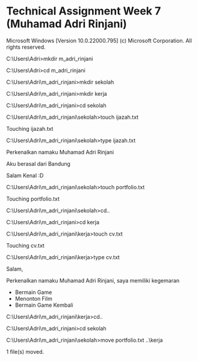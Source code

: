 # Technical Assignment Week 7 (Muhamad Adri Rinjani)

Microsoft Windows [Version 10.0.22000.795]
(c) Microsoft Corporation. All rights reserved.

C:\Users\Adri>mkdir m_adri_rinjani

C:\Users\Adri>cd m_adri_rinjani

C:\Users\Adri\m_adri_rinjani>mkdir sekolah

C:\Users\Adri\m_adri_rinjani>mkdir kerja

C:\Users\Adri\m_adri_rinjani>cd sekolah

C:\Users\Adri\m_adri_rinjani\sekolah>touch ijazah.txt

Touching ijazah.txt

C:\Users\Adri\m_adri_rinjani\sekolah>type ijazah.txt

Perkenalkan namaku Muhamad Adri Rinjani

Aku berasal dari Bandung

Salam Kenal :D

C:\Users\Adri\m_adri_rinjani\sekolah>touch portfolio.txt

Touching portfolio.txt

C:\Users\Adri\m_adri_rinjani\sekolah>cd..

C:\Users\Adri\m_adri_rinjani>cd kerja

C:\Users\Adri\m_adri_rinjani\kerja>touch cv.txt

Touching cv.txt

C:\Users\Adri\m_adri_rinjani\kerja>type cv.txt

Salam,

Perkenalkan namaku Muhamad Adri Rinjani, saya memiliki kegemaran
- Bermain Game
- Menonton Film
- Bermain Game Kembali

C:\Users\Adri\m_adri_rinjani\kerja>cd..

C:\Users\Adri\m_adri_rinjani>cd sekolah

C:\Users\Adri\m_adri_rinjani\sekolah>move portfolio.txt ..\kerja

1 file(s) moved.
